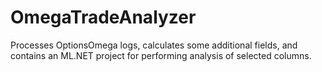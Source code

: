 # OmegaTradeAnalyzer
Processes OptionsOmega logs, calculates some additional fields, and contains an ML.NET project for performing analysis of selected columns.